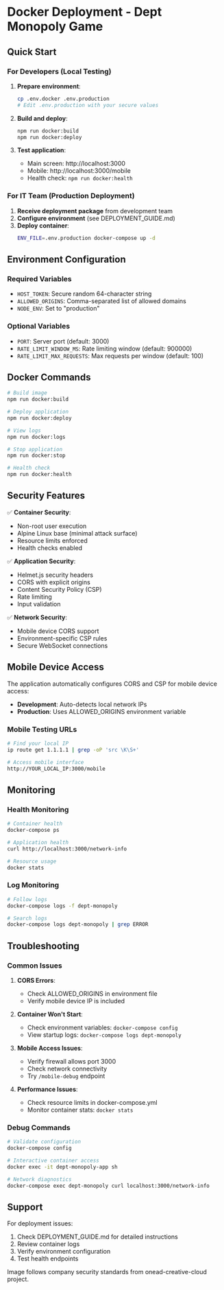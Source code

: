 # Docker Deployment - Dept Monopoly Game

## Quick Start

### For Developers (Local Testing)

1. **Prepare environment**:
   ```bash
   cp .env.docker .env.production
   # Edit .env.production with your secure values
   ```

2. **Build and deploy**:
   ```bash
   npm run docker:build
   npm run docker:deploy
   ```

3. **Test application**:
   - Main screen: http://localhost:3000
   - Mobile: http://localhost:3000/mobile
   - Health check: `npm run docker:health`

### For IT Team (Production Deployment)

1. **Receive deployment package** from development team
2. **Configure environment** (see DEPLOYMENT_GUIDE.md)
3. **Deploy container**:
   ```bash
   ENV_FILE=.env.production docker-compose up -d
   ```

## Environment Configuration

### Required Variables
- `HOST_TOKEN`: Secure random 64-character string
- `ALLOWED_ORIGINS`: Comma-separated list of allowed domains
- `NODE_ENV`: Set to "production"

### Optional Variables
- `PORT`: Server port (default: 3000)
- `RATE_LIMIT_WINDOW_MS`: Rate limiting window (default: 900000)
- `RATE_LIMIT_MAX_REQUESTS`: Max requests per window (default: 100)

## Docker Commands

```bash
# Build image
npm run docker:build

# Deploy application
npm run docker:deploy

# View logs
npm run docker:logs

# Stop application
npm run docker:stop

# Health check
npm run docker:health
```

## Security Features

✅ **Container Security**:
- Non-root user execution
- Alpine Linux base (minimal attack surface)
- Resource limits enforced
- Health checks enabled

✅ **Application Security**:
- Helmet.js security headers
- CORS with explicit origins
- Content Security Policy (CSP)
- Rate limiting
- Input validation

✅ **Network Security**:
- Mobile device CORS support
- Environment-specific CSP rules
- Secure WebSocket connections

## Mobile Device Access

The application automatically configures CORS and CSP for mobile device access:

- **Development**: Auto-detects local network IPs
- **Production**: Uses ALLOWED_ORIGINS environment variable

### Mobile Testing URLs
```bash
# Find your local IP
ip route get 1.1.1.1 | grep -oP 'src \K\S+'

# Access mobile interface
http://YOUR_LOCAL_IP:3000/mobile
```

## Monitoring

### Health Monitoring
```bash
# Container health
docker-compose ps

# Application health
curl http://localhost:3000/network-info

# Resource usage
docker stats
```

### Log Monitoring
```bash
# Follow logs
docker-compose logs -f dept-monopoly

# Search logs
docker-compose logs dept-monopoly | grep ERROR
```

## Troubleshooting

### Common Issues

1. **CORS Errors**:
   - Check ALLOWED_ORIGINS in environment file
   - Verify mobile device IP is included

2. **Container Won't Start**:
   - Check environment variables: `docker-compose config`
   - View startup logs: `docker-compose logs dept-monopoly`

3. **Mobile Access Issues**:
   - Verify firewall allows port 3000
   - Check network connectivity
   - Try `/mobile-debug` endpoint

4. **Performance Issues**:
   - Check resource limits in docker-compose.yml
   - Monitor container stats: `docker stats`

### Debug Commands
```bash
# Validate configuration
docker-compose config

# Interactive container access
docker exec -it dept-monopoly-app sh

# Network diagnostics
docker-compose exec dept-monopoly curl localhost:3000/network-info
```

## Support

For deployment issues:
1. Check DEPLOYMENT_GUIDE.md for detailed instructions
2. Review container logs
3. Verify environment configuration
4. Test health endpoints

Image follows company security standards from onead-creative-cloud project.